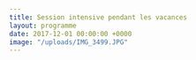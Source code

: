 ```yaml
---
title: Session intensive pendant les vacances
layout: programme
date: 2017-12-01 00:00:00 +0000
image: "/uploads/IMG_3499.JPG"
---
```

